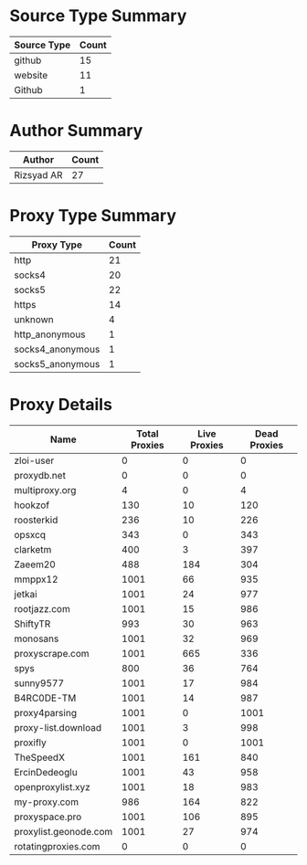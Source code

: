 # Source Type Summary

| Source Type | Count |
|-------------|-------|
| github | 15 |
| website | 11 |
| Github | 1 |


# Author Summary

| Author | Count |
|--------|-------|
| Rizsyad AR | 27 |


# Proxy Type Summary

| Proxy Type | Count |
|------------|-------|
| http | 21 |
| socks4 | 20 |
| socks5 | 22 |
| https | 14 |
| unknown | 4 |
| http_anonymous | 1 |
| socks4_anonymous | 1 |
| socks5_anonymous | 1 |


# Proxy Details

| Name | Total Proxies | Live Proxies | Dead Proxies |
|------|---------------|--------------|---------------|
| zloi-user | 0 | 0 | 0 |
| proxydb.net | 0 | 0 | 0 |
| multiproxy.org | 4 | 0 | 4 |
| hookzof | 130 | 10 | 120 |
| roosterkid | 236 | 10 | 226 |
| opsxcq | 343 | 0 | 343 |
| clarketm | 400 | 3 | 397 |
| Zaeem20 | 488 | 184 | 304 |
| mmppx12 | 1001 | 66 | 935 |
| jetkai | 1001 | 24 | 977 |
| rootjazz.com | 1001 | 15 | 986 |
| ShiftyTR | 993 | 30 | 963 |
| monosans | 1001 | 32 | 969 |
| proxyscrape.com | 1001 | 665 | 336 |
| spys | 800 | 36 | 764 |
| sunny9577 | 1001 | 17 | 984 |
| B4RC0DE-TM | 1001 | 14 | 987 |
| proxy4parsing | 1001 | 0 | 1001 |
| proxy-list.download | 1001 | 3 | 998 |
| proxifly | 1001 | 0 | 1001 |
| TheSpeedX | 1001 | 161 | 840 |
| ErcinDedeoglu | 1001 | 43 | 958 |
| openproxylist.xyz | 1001 | 18 | 983 |
| my-proxy.com | 986 | 164 | 822 |
| proxyspace.pro | 1001 | 106 | 895 |
| proxylist.geonode.com | 1001 | 27 | 974 |
| rotatingproxies.com | 0 | 0 | 0 |
